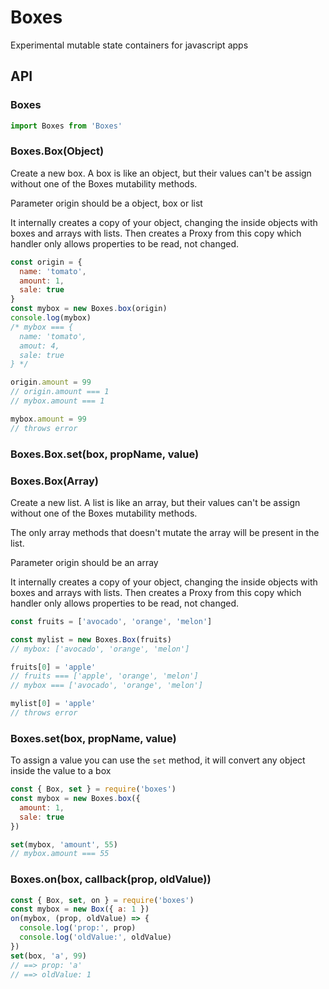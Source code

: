 Boxes
=====

Experimental mutable state containers for javascript apps

## API

### Boxes

```js
import Boxes from 'Boxes'
```

### Boxes.Box(Object)

Create a new box. A box is like an object, but their values can't be assign without one of the Boxes mutability methods.

Parameter origin should be a object, box or list

It internally creates a copy of your object, changing the inside objects with boxes and arrays with lists. Then creates a Proxy from this copy which handler only allows properties to be read, not changed.

```js
const origin = {
  name: 'tomato',
  amount: 1,
  sale: true
}
const mybox = new Boxes.box(origin)
console.log(mybox)
/* mybox === {
  name: 'tomato',
  amout: 4,
  sale: true
} */

origin.amount = 99
// origin.amount === 1
// mybox.amount === 1

mybox.amount = 99
// throws error
```

### Boxes.Box.set(box, propName, value)

### Boxes.Box(Array)

Create a new list. A list is like an array, but their values can't be assign without one of the Boxes mutability methods.

The only array methods that doesn't mutate the array will be present in the list.

Parameter origin should be an array

It internally creates a copy of your object, changing the inside objects with boxes and arrays with lists. Then creates a Proxy from this copy which handler only allows properties to be read, not changed.

```js
const fruits = ['avocado', 'orange', 'melon']

const mylist = new Boxes.Box(fruits)
// mybox: ['avocado', 'orange', 'melon']

fruits[0] = 'apple'
// fruits === ['apple', 'orange', 'melon']
// mybox === ['avocado', 'orange', 'melon']

mylist[0] = 'apple'
// throws error
```

### Boxes.set(box, propName, value)

To assign a value you can use the `set` method, it will convert any object inside the value to a box

```js
const { Box, set } = require('boxes')
const mybox = new Boxes.box({
  amount: 1,
  sale: true
})

set(mybox, 'amount', 55)
// mybox.amount === 55
```

### Boxes.on(box, callback(prop, oldValue))

```js
const { Box, set, on } = require('boxes')
const mybox = new Box({ a: 1 })
on(mybox, (prop, oldValue) => {
  console.log('prop:', prop)
  console.log('oldValue:', oldValue)
})
set(box, 'a', 99)
// ==> prop: 'a'
// ==> oldValue: 1
```
